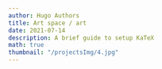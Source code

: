 ```yaml
---
author: Hugo Authors
title: Art space / art
date: 2021-07-14
description: A brief guide to setup KaTeX
math: true
thumbnail: "/projectsImg/4.jpg"
---
```


